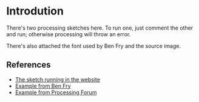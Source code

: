 # Introdution

There's two processing sketches here. To run one, just comment the other and run; otherwise processing will throw an error. 

There's also attached the font used by Ben Fry and the source image.

## References

* [The sketch running in the website](http://www.mathiasbernhard.ch/ASCIImage/sketch.js)
* [Example from Ben Fry](https://github.com/processing/processing-video/blob/master/examples/Capture/AsciiVideo/AsciiVideo.pde)
* [Example from Processing Forum](https://forum.processing.org/two/discussion/6830/interpret-image-as-ascii-text)